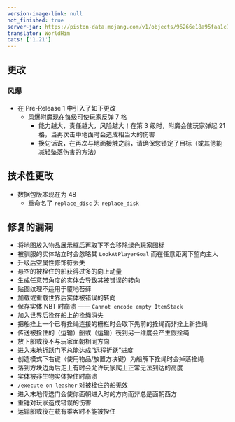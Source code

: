 ```yaml
---
version-image-link: null
not_finished: true
server-jar: https://piston-data.mojang.com/v1/objects/96266e18a95faa1c785ac852315e886d0e8bb174/server.jar
translator: WorldHim
cats: ['1.21']
---
```

## 更改
### 风爆
* 在 Pre-Release 1 中引入了如下更改
    * 风爆附魔现在每级可使玩家反弹 7 格
        * 能力越大，责任越大，风险越大！在第 3 级时，附魔会使玩家弹起 21 格，当再次击中地面时会造成相当大的伤害
        * 换句话说，在再次与地面接触之前，请确保您锁定了目标（或其他能减轻坠落伤害的方法）
## 技术性更改

* 数据包版本现在为 48
  * 重命名了 `replace_disc` 为 `replace_disk`

## 修复的漏洞

* 将地图放入物品展示框后再取下不会移除绿色玩家图标
* 被驯服的实体站立时会忽略其 `LookAtPlayerGoal` 而在任意距离下望向主人
* 升级后空属性修饰符丢失
* 悬空的被栓住的船获得过多的向上动量
* 生成任意带角度的实体会导致其被错误的转向
* 贴图纹理不适用于覆地苔藓
* 加载或重载世界后实体被错误的转向
* 保存实体 NBT 时崩溃 —— `Cannot encode empty ItemStack`
* 加入世界后拴在船上的拴绳消失
* 把船拴上一个已有拴绳连接的栅栏时会取下先前的拴绳而非拴上新拴绳
* 传送被拴住的（运输）船或（运输）筏到另一维度会产生假拴绳
* 放下船或筏不与玩家面朝相同方向
* 进入末地折跃门不总能达成“远程折跃”进度
* 创造模式下右键（使用物品/放置方块键）为船解下拴绳时会掉落拴绳
* 落到方块边角后走上有时会允许玩家爬上正常无法到达的高度
* 实体被非生物实体拴住时崩溃
* `/execute on leasher` 对被栓住的船无效
* 进入末地传送门会使你面朝进入时的方向而非总是面朝西方
* 重锤对玩家造成错误的伤害
* 运输船或筏在载有乘客时不能被拴住

